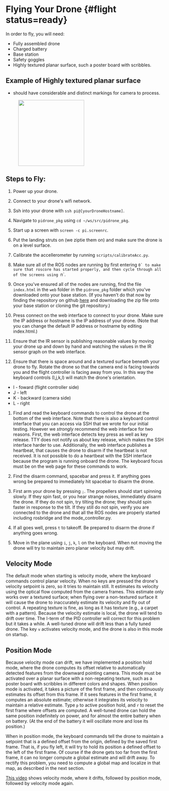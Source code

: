 # Flying Your Drone {#flight status=ready}

In order to fly, you will need:

* Fully assembled drone
* Charged battery
* Base station
* Safety goggles
* Highly textured planar surface, such a poster board with scribbles.

## Example of Highly textured planar surface
- should have considerable and distinct markings for camera to process.  
<figure>
    <fig caption></figcaption>
    <img style='width:15em' src="https://github.com/duckietown/docs-opmanual_sky/blob/master/book/opmanual_sky/10-build/drone%20map.jpg"/>
</figure>  

## Steps to Fly:

1. Power up your drone.

1. Connect to your drone's wifi network.

1. Ssh into your drone with `ssh pi@[yourDroneHostname]`.

1. Navigate to `pidrone_pkg` using `cd ~/ws/src/pidrone_pkg`.

1. Start up a screen with `screen -c pi.screenrc`.

1. Put the landing struts on (we ziptie them on) and make sure the
drone is on a level surface.

1. Calibrate the accellerometer by running `scripts/calibrateAcc.py`.

1. Make sure all of the ROS nodes are running by first
entering ```0` to make sure that roscore has started properly, and then cycle through all of the screens using ```n`.

1. Once you've ensured all of the nodes are running, find the file `index.html` in the `web` folder in the `pidrone_pkg` folder which you've downloaded onto your base station.  (If you haven't do that now by finding the repository on github [here](https://github.com/h2r/pidrone_pkg) and downloading the zip file onto your base station or cloning the git repository.)

1. Press connect on the web interface to connect to your drone.  Make
sure the IP address or hostname is the IP address of your drone.
(Note that you can change the default IP address or hostname by
editing index.html.)

1. Ensure that the IR sensor is publishing reasonable values by moving your drone up and down by hand and watching the values in the IR sensor graph on the web interface.

1. Ensure that there is space around and a textured surface beneath your drone to fly.  Rotate the drone so that the camera end is facing towards you and the flight controller is facing away from you.  In this way the keyboard controls (I,j,k,l) will match the drone's orientation. 
- I - foward (flight controller side)
- J - left
- K - backward (camera side)
- L - right

1. Find and read the keyboard commands to control the drone at the
bottom of the web interface.  Note that there is also a keyboard
control interface that you can access via SSH that we wrote for our
initial testing.  However we *strongly* recommend the web interface
for two reasons.  First, the web interface detects key press as well
as key release.  TTY does not notify us about key release, which makes
the SSH interface harder to use.  Additionally, the web interface
publishes a heartbeat, that causes the drone to disarm if the
heartbeat is not received.  It is not possible to do a heartbeat with
the SSH interface because the program is running onboard the drone.
The keyboard focus must be on the web page for these commands to work.

1.  Find the disarm command, spacebar and press it.  If anything goes
wrong be prepared to immediately hit spacebar to disarm the drone.

1.  First arm your drone by pressing `;`.  The propellers should start
spinning slowly. If they spin fast, or you hear strange noises,
immediately disarm the drone.  If they do not spin, try tilting the
drone; they should spin faster in response to the tilt.  If they still
do not spin, verify you are connected to the drone and that all the
ROS nodes are properly started including rosbridge and the
mode_controller.py.

1.  If all goes well, press `t` to takeoff.  Be prepared to disarm the
drone if anything goes wrong.

1.  Move in the plane using `i`, `j`, `k`, `l` on the keyboard.  When
not moving the drone will try to maintain zero planar velocity but may
drift.


## Velocity Mode

The default mode when starting is velocity mode, where the keyboard
commands control planar velocity.  When no keys are pressed the
drone's velocity setpoint is zero, so it tries to maintain still.  It
estimates its velocity using the optical flow computed from the camera
frames.  This estimate only works over a textured surface; when flying
over a non-textured surface it will cause the drone to inaccurately
estimate its velocity and fly out of control.  A repeating texture is
fine, as long as it has texture (e.g., a carpet with a pattern).
Because the velocity estimate is local, the drone will tend to drift
over time.  The I-term of the PID controller will correct for this
problem but it takes a while.  A well-tuned drone will drift less than
a fully tuned drone.  The key `v` activates velocity mode, and the
drone is also in this mode on startup.




## Position Mode

Because velocity mode can drift, we have implemented a position hold
mode, where the drone computes its offset relative to automatically
detected features from the downward pointing camera.  This mode must
be activated over a planar surface with a non-repeating texture, such
as a poster board with scribbles in different colors and shapes.  When
position mode is activated, it takes a picture of the first frame, and
then continuously estimates its offset from this frame.  If it sees
features in the first frame, it computes an absolute estimate;
otherwise it integrates its velocity to maintain a relative estimate.
Type `p` to active position hold, and `r` to reset the first frame
where offsets are computed.  A well-tuned drone can hold the same
position indefinitely on power, and for almost the entire battery
when on battery.  (At the end of the battery it will oscillate more
and lose its position.)

When in position mode, the keyboard commands tell the drone to
maintain a setpoint that is a defined offset from the origin, defined
by the saved first frame.  That is, if you fly left, it will try to
hold its position a defined offset to the left of the first frame.  Of
course if the drone gets too far from the first frame, it can no
longer compute a global estimate and will drift away.  To rectify this
problem, you need to compute a global map and localize in that map, as
described in the next section.

[This video](https://www.youtube.com/watch?v=WTohnsKs7dU) shows
velocity mode, where it drifts, followed by position mode, followed by
velocity mode again.

